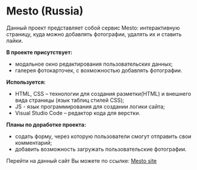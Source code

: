 # Mesto (Russia)

Данный проект представляет собой сервис Mesto: интерактивную страницу, куда можно добавлять фотографии, удалять их и ставить лайки.

**В проекте присутствует:**
  * модальное окно редактирования пользовательских данных;
  * галерея фотокарточек, с вохможностью добавлять фотографии.

**Используется:**
  * HTML, CSS – технологии для создания разметки(HTML) и внешнего вида страницы (язык таблиц стилей CSS);
  * JS - язык программирования для создании логики сайта;
  * Visual Studio Code – редактор кода для верстки.

**Планы по доработке проекта:**
  * содать форму, через которую пользователи смогут отправить свои комментарий;
  * добавить возможность загружать пользовательские фотографии.

Перейти на данный сайт Вы можете по ссылке: [Mesto site](https://soskovin.github.io/mesto/)
